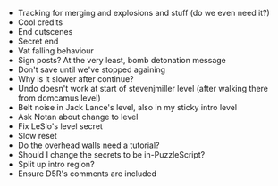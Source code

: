 - Tracking for merging and explosions and stuff (do we even need it?)
- Cool credits
- End cutscenes
- Secret end
- Vat falling behaviour
- Sign posts? At the very least, bomb detonation message
- Don't save until we've stopped againing
- Why is it slower after continue?
- Undo doesn't work at start of stevenjmiller level (after walking there from domcamus level)
- Belt noise in Jack Lance's level, also in my sticky intro level
- Ask Notan about change to level
- Fix LeSlo's level secret
- Slow reset
- Do the overhead walls need a tutorial?
- Should I change the secrets to be in-PuzzleScript?
- Split up intro region?
- Ensure D5R's comments are included
